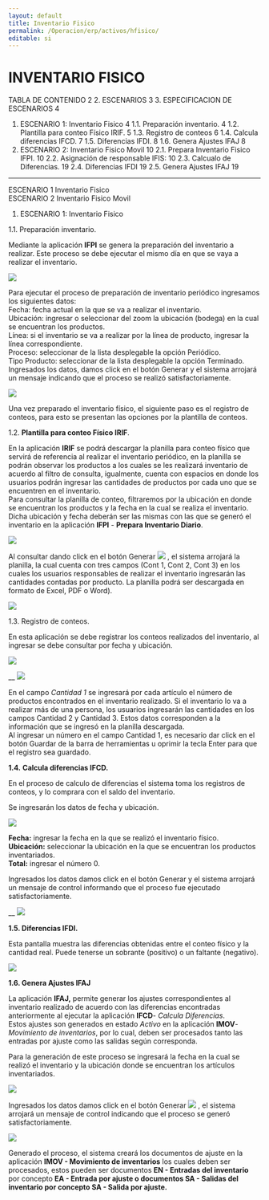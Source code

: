 ```yaml
---
layout: default
title: Inventario Fisico
permalink: /Operacion/erp/activos/hfisico/
editable: si
---
```


# INVENTARIO FISICO

TABLA DE CONTENIDO	2
2. ESCENARIOS	3
3. ESPECIFICACION DE ESCENARIOS	4
1.	ESCENARIO 1:  Inventario Fisico	4
1.1.	Preparación inventario.	4
1.2.	Plantilla para conteo Físico IRIF.	5
1.3.	Registro de conteos	6
1.4.	Calcula diferencias IFCD.	7
1.5.	Diferencias IFDI.	8
1.6.	Genera Ajustes IFAJ	8
2.	ESCENARIO 2:  Inventario Fisico Movil	10
2.1.	Prepara Inventario Fisico IFPI.	10
2.2.	Asignación de responsable IFIS:	10
2.3.	Calcualo de Diferencias.	19
2.4.	Diferencias IFDI	19
2.5.	Genera Ajustes IFAJ	19

***********


ESCENARIO 1	Inventario Fisico  
ESCENARIO 2	Inventario Fisico Movil  


1.	ESCENARIO 1:  Inventario Fisico  

1.1.	Preparación inventario.  

Mediante la aplicación **IFPI** se genera la preparación del inventario a realizar. Este proceso se debe ejecutar el mismo día en que se vaya a realizar el inventario.  

![](IFPI.png)  

Para ejecutar el proceso de preparación de inventario periódico ingresamos los siguientes datos:  
Fecha: fecha actual en la que se va a realizar el inventario.  
Ubicación: ingresar o seleccionar del zoom la ubicación (bodega) en la cual se encuentran los productos.  
Línea: si el inventario se va a realizar por la línea de producto, ingresar la línea correspondiente.  
Proceso: seleccionar de la lista desplegable la opción Periódico.  
Tipo Producto: seleccionar de la lista desplegable la opción Terminado.  
Ingresados los datos, damos click en el botón Generar   y el sistema arrojará un mensaje indicando que el proceso se realizó satisfactoriamente.  

![](IFPI2.png)  

Una vez preparado el inventario físico, el siguiente paso es el registro de conteos, para esto se presentan las opciones por la plantilla de conteos.  

1.2.	**Plantilla para conteo Físico IRIF**.  

En la aplicación **IRIF** se podrá descargar la planilla para conteo físico que servirá de referencia al realizar el inventario periódico, en la planilla se podrán observar los productos a los cuales se les realizará inventario de acuerdo al filtro de consulta, igualmente, cuenta con espacios en donde los usuarios podrán ingresar las cantidades de productos por cada uno que se encuentren en el inventario.  
Para consultar la planilla de conteo, filtraremos por la ubicación en donde se encuentran los productos y la fecha en la cual se realiza el inventario. Dicha ubicación y fecha deberán ser las mismas con las que se generó el inventario en la aplicación **IFPI** - **Prepara Inventario Diario**.  

![](IFPI3.png)  

Al consultar dando click en el botón Generar ![](BOTON.png)   , el sistema arrojará la planilla, la cual cuenta con tres campos (Cont 1, Cont 2, Cont 3) en los cuales los usuarios responsables de realizar el inventario ingresarán las cantidades contadas por producto. La planilla podrá ser descargada en formato de Excel, PDF o Word).  

![](IRIF1.png)  

1.3.	Registro de conteos.  

En esta aplicación se debe registrar los conteos realizados del inventario, al ingresar se debe consultar por fecha y ubicación.  

![](IFIS2.png)  

__
![](IFIS3.png)  

En el campo _Cantidad 1_ se ingresará por cada artículo el número de productos encontrados en el inventario realizado. Si el inventario lo va a realizar más de una persona, los usuarios ingresarán las cantidades en los campos Cantidad 2 y Cantidad 3. Estos datos corresponden a la información que se ingresó en la planilla descargada.  
Al ingresar un número en el campo Cantidad 1, es necesario dar click en el botón Guardar de la barra de herramientas u oprimir la tecla Enter para que el registro sea guardado.  

**1.4.**	**Calcula diferencias IFCD.**

En el proceso de calculo de diferencias el sistema toma los registros de conteos, y lo comprara con el saldo del inventario.  


Se ingresarán los datos de fecha y ubicación.  

![](IFCD1.png)  

**Fecha:** ingresar la fecha en la que se realizó el inventario físico.  
**Ubicación:** seleccionar la ubicación en la que se encuentran los productos inventariados.  
**Total:** ingresar el número 0.  


Ingresados los datos damos click en el botón Generar   y el sistema arrojará un mensaje de control informando que el proceso fue ejecutado satisfactoriamente.  

__
![](IFCD2.png)  

**1.5.	Diferencias IFDI.**

Esta pantalla muestra las diferencias obtenidas entre el conteo físico y la cantidad real. Puede tenerse un sobrante (positivo) o un faltante (negativo).  

![](IFDI1.png)  

**1.6.	Genera Ajustes IFAJ**  

La aplicación **IFAJ,** permite generar los ajustes correspondientes al inventario realizado de acuerdo con las diferencias encontradas anteriormente al ejecutar la aplicación **IFCD**- _Calcula Diferencias_.  
Estos ajustes son generados en estado _Activo_ en la aplicación **IMOV**- _Movimiento de inventarios_, por lo cual, deben ser procesados tanto las entradas por ajuste como las salidas según corresponda.  

Para la generación de este proceso se ingresará la fecha en la cual se realizó el inventario y la ubicación donde se encuentran los artículos inventariados.  

![](IFAJ2.png)  

Ingresados los datos damos click en el botón Generar  ![](BOTON.png)  , el sistema arrojará un mensaje de control indicando que el proceso se generó satisfactoriamente.  

![](IFAJ3.png)  

Generado el proceso, el sistema creará los documentos de ajuste en la aplicación **IMOV - Movimiento de inventarios** los cuales deben ser procesados, estos pueden ser documentos **EN - Entradas del inventario** por concepto **EA - Entrada por ajuste o documentos SA - Salidas del inventario por concepto SA - Salida por ajuste.**



























































